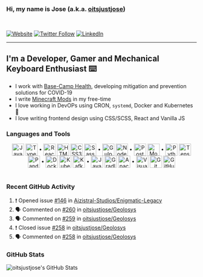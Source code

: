 ### Hi, my name is Jose (a.k.a. [oitsjustjose](https://oitsjustjose.com))

<br />

[![Website](https://img.shields.io/badge/oitsjustjose.com-green?style=for-the-badge)](https://oitsjustjose.com)
[![Twitter Follow](https://img.shields.io/twitter/follow/oitsjustjose?color=1DA1F2&logo=twitter&style=for-the-badge)](https://twitter.com/intent/follow?original_referer=https%3A%2F%2Fgithub.com%2Foitsjustjose&screen_name=oitsjustjose)
[![LinkedIn](https://img.shields.io/badge/LinkedIn-blue?style=for-the-badge&logo=linkedin&labelColor=blue)](https://oitsjustjo.se/u/linkedin)

---

## I'm a Developer, Gamer and Mechanical Keyboard Enthusiast ⌨️

- I work with [Base-Camp Health](https://basecamp-health.com), developing mitigation and prevention solutions for COVID-19
- I write [Minecraft Mods](https://www.curseforge.com/members/oitsjustjose/projects) in my free-time
- I love working in DevOPs using CRON, `systemd`, Docker and Kubernetes 🐳
- I love writing frontend design using CSS/SCSS, React and Vanilla JS

### Languages and Tools

<center>
<div>
<img align="center" alt="JavaScript" width="32px" src="https://simpleicons.org/icons/javascript.svg" />
<img align="center" alt="TypeScript" width="32px" src="https://simpleicons.org/icons/typescript.svg" />
•
<img align="center" alt="React" width="32px" src="https://simpleicons.org/icons/react.svg" />
<img align="center" alt="HTML5" width="32px" src="https://simpleicons.org/icons/html5.svg" />
<img align="center" alt="CSS3" width="32px" src="https://simpleicons.org/icons/css3.svg" />
<img align="center" alt="Sass" width="32px" src="https://simpleicons.org/icons/sass.svg" />
•
<img align="center" alt="Gulp" width="32px" src="https://simpleicons.org/icons/gulp.svg" />
<img align="center" alt="Node.js" width="32px" src="https://simpleicons.org/icons/node-dot-js.svg" />
•
<img align="center" alt="PostgreSQL" width="32px" src="https://simpleicons.org/icons/postgresql.svg" />
<img align="center" alt="MongoDB" width="32px" height="32px" src="https://simpleicons.org/icons/mongodb.svg" />
•
<img align="center" alt="Python" width="32px" src="https://simpleicons.org/icons/python.svg" />
<img align="center" alt="TensorFlow" width="32px" src="https://simpleicons.org/icons/tensorflow.svg" />
<img align="center" alt="Pandas" width="32px" height="32px" src="https://simpleicons.org/icons/pandas.svg" />
•
<img align="center" alt="Docker" width="32px" src="https://simpleicons.org/icons/docker.svg" />
<img align="center" alt="Kubernetes" width="32px" src="https://simpleicons.org/icons/kubernetes.svg" />
<img align="center" alt="Kafka" width="32px" height="32px" src="https://simpleicons.org/icons/apachekafka.svg" />
•
<img align="center" alt="Java" width="32px" src="https://simpleicons.org/icons/java.svg" />
<img align="center" alt="Gradle" width="32px" src="https://simpleicons.org/icons/gradle.svg" />
<img align="center" alt="Apache Ant" width="32px" src="https://simpleicons.org/icons/apacheant.svg" />
•
<img align="center" alt="Visual Studio Code" width="32px" src="https://simpleicons.org/icons/visualstudiocode.svg" />
<img align="center" alt="Git" width="32px" src="https://simpleicons.org/icons/git.svg" />
<img align="center" alt="GitHub" width="32px" src="https://simpleicons.org/icons/github.svg" />
</div>
</center>

<br />

### Recent GitHub Activity

<!--START_SECTION:activity-->
1. ❗️ Opened issue [#146](https://github.com/Aizistral-Studios/Enigmatic-Legacy/issues/146) in [Aizistral-Studios/Enigmatic-Legacy](https://github.com/Aizistral-Studios/Enigmatic-Legacy)
2. 🗣 Commented on [#260](https://github.com/oitsjustjose/Geolosys/issues/260) in [oitsjustjose/Geolosys](https://github.com/oitsjustjose/Geolosys)
3. 🗣 Commented on [#259](https://github.com/oitsjustjose/Geolosys/issues/259) in [oitsjustjose/Geolosys](https://github.com/oitsjustjose/Geolosys)
4. ❗️ Closed issue [#258](https://github.com/oitsjustjose/Geolosys/issues/258) in [oitsjustjose/Geolosys](https://github.com/oitsjustjose/Geolosys)
5. 🗣 Commented on [#258](https://github.com/oitsjustjose/Geolosys/issues/258) in [oitsjustjose/Geolosys](https://github.com/oitsjustjose/Geolosys)
<!--END_SECTION:activity-->

### GitHub Stats

<img align="center" alt="oitsjustjose's GitHub Stats" src="https://github-readme-stats.codestackr.vercel.app/api?username=oitsjustjose&show_icons=true&hide_border=true&theme=tokyonight&count_private=true" />
